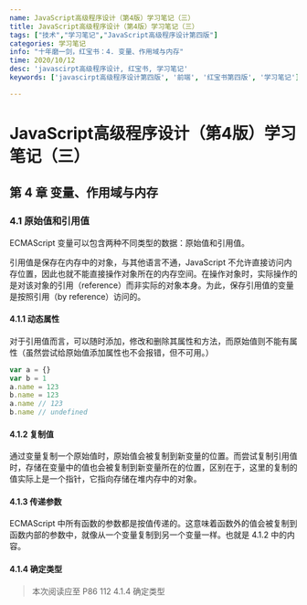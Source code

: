 ```yaml
---
name: JavaScript高级程序设计（第4版）学习笔记（三）
title: JavaScript高级程序设计（第4版）学习笔记（三）
tags: ["技术","学习笔记","JavaScript高级程序设计第四版"]
categories: 学习笔记
info: "十年磨一剑，红宝书：4. 变量、作用域与内存"
time: 2020/10/12
desc: 'javascirpt高级程序设计, 红宝书, 学习笔记'
keywords: ['javascirpt高级程序设计第四版', '前端', '红宝书第四版', '学习笔记']

---
```


# JavaScript高级程序设计（第4版）学习笔记（三）

## 第 4 章 变量、作用域与内存

### 4.1 原始值和引用值

ECMAScript 变量可以包含两种不同类型的数据：原始值和引用值。

引用值是保存在内存中的对象，与其他语言不通，JavaScript 不允许直接访问内存位置，因此也就不能直接操作对象所在的内存空间。在操作对象时，实际操作的是对该对象的引用（reference）而非实际的对象本身。为此，保存引用值的变量是按照引用（by reference）访问的。

#### 4.1.1 动态属性

对于引用值而言，可以随时添加，修改和删除其属性和方法，而原始值则不能有属性（虽然尝试给原始值添加属性也不会报错，但不可用。）

```javascript
var a = {}
var b = 1
a.name = 123
b.name = 123
a.name // 123
b.name // undefined
```

#### 4.1.2 复制值

通过变量复制一个原始值时，原始值会被复制到新变量的位置。而尝试复制引用值时，存储在变量中的值也会被复制到新变量所在的位置，区别在于，这里的复制的值实际上是一个指针，它指向存储在堆内存中的对象。

#### 4.1.3 传递参数

ECMAScript 中所有函数的参数都是按值传递的。这意味着函数外的值会被复制到函数内部的参数中，就像从一个变量复制到另一个变量一样。也就是 4.1.2 中的内容。

#### 4.1.4 确定类型





> 本次阅读应至 P86 112 4.1.4 确定类型
